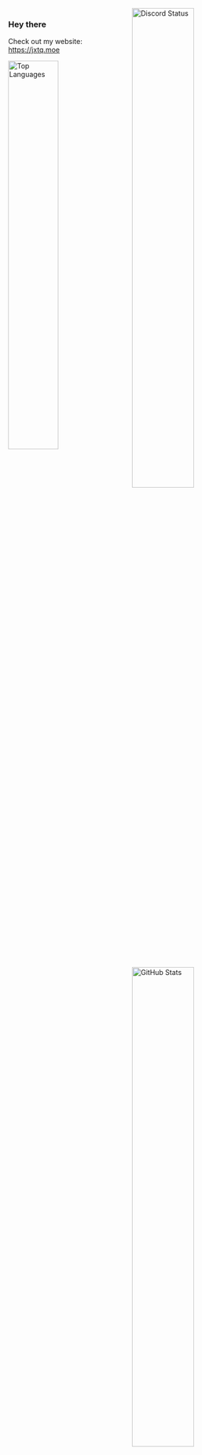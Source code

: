 <a href="https://discord.com/users/618689346828238848" target="_blank">
	<img width="50%" align="right" alt="Discord Status" src="https://lanyard.cnrad.dev/api/618689346828238848?hideStatus=true&hideBadges=false&borderRadius=5px&showDisplayName=true&theme=light&bg=fee3ff">
</a>
<img width="50%" align="right" alt="GitHub Stats" src="https://readme-stats-breno.vercel.app/api?username=lumifae&show_icons=true">

### Hey there

Check out my website: https://jxtq.moe

<img width="45%" alt="Top Languages" src="https://readme-stats-breno.vercel.app/api/top-langs/?username=lumifae&layout=compact)](https://github.com/anuraghazra/github-readme-stats">
